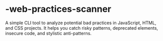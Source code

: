 # -web-practices-scanner
A simple CLI tool to analyze potential bad practices in JavaScript, HTML, and CSS projects.   It helps you catch risky patterns, deprecated elements, insecure code, and stylistic anti-patterns.
